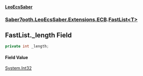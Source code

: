 #### [LeoEcsSaber](index.md 'index')
### [Saber7ooth.LeoEcsSaber.Extensions.ECB](Saber7ooth.LeoEcsSaber.Extensions.ECB.md 'Saber7ooth.LeoEcsSaber.Extensions.ECB').[FastList&lt;T&gt;](FastList_T_.md 'Saber7ooth.LeoEcsSaber.Extensions.ECB.FastList<T>')

## FastList<T>._length Field

```csharp
private int _length;
```

#### Field Value
[System.Int32](https://docs.microsoft.com/en-us/dotnet/api/System.Int32 'System.Int32')